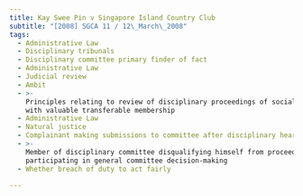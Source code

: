 ```yaml
---
title: Kay Swee Pin v Singapore Island Country Club
subtitle: "[2008] SGCA 11 / 12\_March\_2008"
tags:
  - Administrative Law
  - Disciplinary tribunals
  - Disciplinary committee primary finder of fact
  - Administrative Law
  - Judicial review
  - Ambit
  - >-
    Principles relating to review of disciplinary proceedings of social club
    with valuable transferable membership
  - Administrative Law
  - Natural justice
  - Complainant making submissions to committee after disciplinary hearing
  - >-
    Member of disciplinary committee disqualifying himself from proceedings but
    participating in general committee decision-making
  - Whether breach of duty to act fairly

---
```


